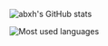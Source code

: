
![abxh's GitHub stats](https://github-readme-stats.vercel.app/api?username=abxh&show_icons=true&rank_icon=github)

![Most used languages](https://github-readme-stats.vercel.app/api/top-langs/?username=abxh&hide_progress=true)


